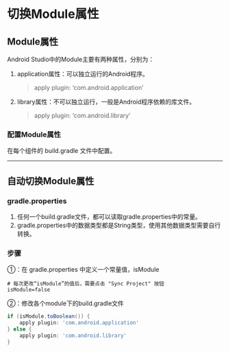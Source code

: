 # 切换Module属性


## Module属性

Android Studio中的Module主要有两种属性，分别为：
1. application属性：可以独立运行的Android程序。
   > apply plugin: ‘com.android.application’
2. library属性：不可以独立运行，一般是Android程序依赖的库文件。
   > apply plugin: ‘com.android.library’
   > 

### 配置Module属性

在每个组件的 build.gradle 文件中配置。

***
## 自动切换Module属性

### gradle.properties

1. 任何一个build.gradle文件，都可以读取gradle.properties中的常量。
2. gradle.properties中的数据类型都是String类型，使用其他数据类型需要自行转换。

### 步骤

①：在 gradle.properties 中定义一个常量值，isModule
``` properties
# 每次更改“isModule”的值后，需要点击 "Sync Project" 按钮
isModule=false
```
②：修改各个module下的build.gradle文件
``` groovy
if (isModule.toBoolean()) {
    apply plugin: 'com.android.application'
} else {
    apply plugin: 'com.android.library'
}
```

